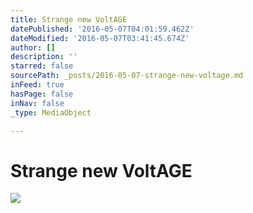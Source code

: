 ```yaml
---
title: Strange new VoltAGE
datePublished: '2016-05-07T04:01:59.462Z'
dateModified: '2016-05-07T03:41:45.674Z'
author: []
description: ''
starred: false
sourcePath: _posts/2016-05-07-strange-new-voltage.md
inFeed: true
hasPage: false
inNav: false
_type: MediaObject

---
```

# Strange new VoltAGE
![](https://the-grid-user-content.s3-us-west-2.amazonaws.com/42b78d5d-1fea-469a-96cc-c121e089b44a.jpg)